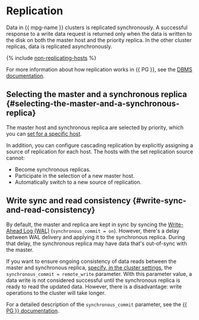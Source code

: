 # Replication

Data in {{ mpg-name }} clusters is replicated synchronously. A successful response to a write data request
is returned only when the data is written to the disk on both the master host and the priority replica. In the other cluster replicas, data is replicated asynchronously.

{% include [non-replicating-hosts](../../_includes/mdb/non-replicating-hosts.md) %}

For more information about how replication works in {{ PG }}, see the [DBMS documentation](https://www.postgresql.org/docs/current/static/warm-standby.html).

## Selecting the master and a synchronous replica {#selecting-the-master-and-a-synchronous-replica}

The master host and synchronous replica are selected by priority, which you can [set for a specific host](../operations/hosts.md#update).

In addition, you can configure cascading replication by explicitly assigning a source of replication for each host. The hosts with the set replication source cannot:

* Become synchronous replicas.
* Participate in the selection of a new master host.
* Automatically switch to a new source of replication.

## Write sync and read consistency {#write-sync-and-read-consistency}

By default, the master and replica are kept in sync by syncing the [Write-Ahead Log (WAL)](https://www.postgresql.org/docs/current/wal-intro.html) (`synchronous_commit = on`). However, there's a delay between WAL delivery and applying it to the synchronous replica. During that delay, the synchronous replica may have data that's out-of-sync with the master.

If you want to ensure ongoing consistency of data reads between the master and synchronous replica, [specify, in the cluster settings](../operations/update.md#change-postgresql-config), the `synchronous_commit = remote_write` parameter. With this parameter value, a data write is not considered successful until the synchronous replica is ready to read the updated data. However, there is a disadvantage: write operations to the cluster will take longer.

For a detailed description of the `synchronous_commit` parameter, see the [{{ PG }} documentation]((https://www.postgresql.org/docs/current/runtime-config-wal.html#GUC-SYNCHRONOUS-COMMIT)).


